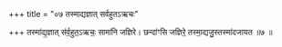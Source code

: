 +++
title = "०७ तस्माद्यज्ञात् सर्वहुतऽऋचः"

+++
तस्मा॑द्य॒ज्ञात् स॑र्व॒हुत॒ऽऋचः॒ सामा॑नि जज्ञिरे। छन्दा॑ꣳसि जज्ञिरे॒ तस्मा॒द्यजु॒स्तस्मा॑दजायत ॥७ ॥